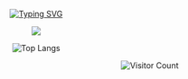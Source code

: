<p align="center">
  <a href="https://git.io/typing-svg"><img src="https://readme-typing-svg.demolab.com?font=Press+Start+2P&duration=4500&pause=1000&color=42C920&center=true&vCenter=true&width=250&height=30&lines=Hi!+I'm+Adri"           alt="Typing SVG" /></a>
</p>

<p align="center">
  <img src="https://github.com/AdriMG10/AdriMG10/blob/master/escritorio.gif">
</p>

<p align="center">
  <img src="https://github-readme-stats.vercel.app/api/top-langs/?username=AdriMG10&amp;hide=TeX&amp;layout=compact&amp;theme=dark" alt="Top Langs">
</p>

<p align="right">
  <img src="https://profile-counter.glitch.me/AdriMG10/count.svg" alt="Visitor Count">
</p>
